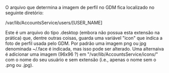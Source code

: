 O arquivo que determina a imagem de perfil no GDM fica localizado no seguinte diretório:

/var/lib/AccountsService/users/[USER_NAME]

Este é um arquivo do tipo .desktop (embora não possua esta extensão na prática) que, dentre outras coisas, guarda uma variável "icon" que indica a foto de perfil usada pelo GDM. Por padrão uma imagem png ou jpg denominada ~/.face é indicada, mas isso pode ser alterado. Uma alternaiva é adicionar uma imagem (96x96 ?) em "/var/lib/AccountsService/icons/" com o nome do seu usuário e sem extensão (i.e., apenas o nome sem o .png ou .jpg).
